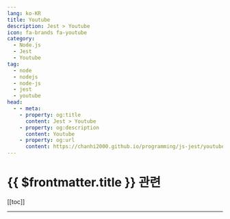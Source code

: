 ```yaml
---
lang: ko-KR
title: Youtube
description: Jest > Youtube
icon: fa-brands fa-youtube
category: 
  - Node.js
  - Jest
  - Youtube
tag: 
  - node
  - nodejs
  - node-js
  - jest
  - youtube
head:
  - - meta:
    - property: og:title
      content: Jest > Youtube
    - property: og:description
      content: Youtube
    - property: og:url
      content: https://chanhi2000.github.io/programming/js-jest/youtube.html
---
```


# {{ $frontmatter.title }} 관련

[[toc]]

---

<TagLinks />